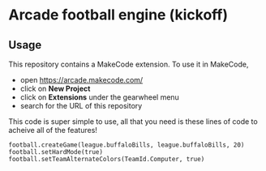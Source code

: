 # Arcade football engine (kickoff)



## Usage

This repository contains a MakeCode extension. To use it in MakeCode,

* open https://arcade.makecode.com/
* click on **New Project**
* click on **Extensions** under the gearwheel menu
* search for the URL of this repository

This code is super simple to use, all that you need is these lines of code to acheive all of the features!
```
football.createGame(league.buffaloBills, league.buffaloBills, 20)
football.setHardMode(true)
football.setTeamAlternateColors(TeamId.Computer, true)
```
